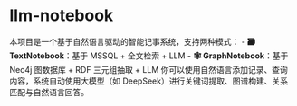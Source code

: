 # llm-notebook
本项目是一个基于自然语言驱动的智能记事系统，支持两种模式：  - **🗃️ TextNotebook**：基于 MSSQL + 全文检索 + LLM   - **🕸️ GraphNotebook**：基于 Neo4j 图数据库 + RDF 三元组抽取 + LLM  你可以使用自然语言添加记录、查询内容，系统自动使用大模型（如 DeepSeek）进行关键词提取、图谱构建、关系匹配与自然语言回答。
